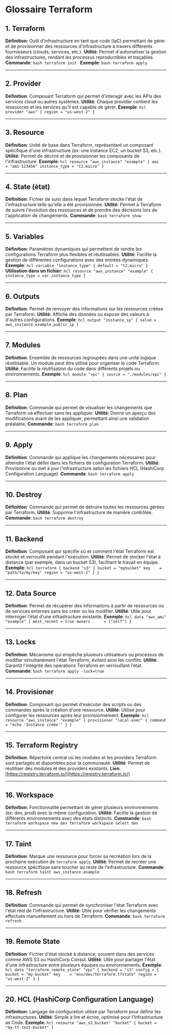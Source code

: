 # Glossaire Terraform

## 1. **Terraform**
**Définition**: Outil d'infrastructure en tant que code (IaC) permettant de gérer et de provisionner des ressources d'infrastructure à travers différents fournisseurs (clouds, services, etc.).
**Utilité**: Permet d'automatiser la gestion des infrastructures, rendant les processus reproductibles et traçables.
**Commande**: 
    ```bash
    terraform init
    ```
**Exemple**:
    ```bash
    terraform apply
    ```

---

## 2. **Provider**
**Définition**: Composant Terraform qui permet d'interagir avec les APIs des services cloud ou autres systèmes.
**Utilité**: Chaque provider contient les ressources et les services qu'il est capable de gérer.
**Exemple**:
    ```hcl
    provider "aws" {
      region = "us-west-2"
    }
    ```

---

## 3. **Resource**
**Définition**: Unité de base dans Terraform, représentant un composant spécifique d'une infrastructure (ex: une instance EC2, un bucket S3, etc.).
**Utilité**: Permet de décrire et de provisionner les composants de l'infrastructure.
**Exemple**:
    ```hcl
    resource "aws_instance" "example" {
      ami           = "ami-123456"
      instance_type = "t2.micro"
    }
    ```

---

## 4. **State (état)**
**Définition**: Fichier de suivi dans lequel Terraform stocke l'état de l'infrastructure telle qu'elle a été provisionnée.
**Utilité**: Permet à Terraform de suivre l'évolution des ressources et de prendre des décisions lors de l'application de changements.
**Commande**:
    ```bash
    terraform show
    ```

---

## 5. **Variables**
**Définition**: Paramètres dynamiques qui permettent de rendre les configurations Terraform plus flexibles et réutilisables.
**Utilité**: Facilite la gestion de différentes configurations avec des entrées dynamiques.
**Exemple**:
    ```hcl
    variable "instance_type" {
      default = "t2.micro"
    }
    ```
**Utilisation dans un fichier**:
    ```hcl
    resource "aws_instance" "example" {
      instance_type = var.instance_type
    }
    ```

---

## 6. **Outputs**
**Définition**: Permet de renvoyer des informations sur les ressources créées par Terraform.
**Utilité**: Affiche des données ou expose des valeurs à d'autres configurations.
**Exemple**:
    ```hcl
    output "instance_ip" {
      value = aws_instance.example.public_ip
    }
    ```

---

## 7. **Modules**
**Définition**: Ensemble de ressources regroupées dans une unité logique réutilisable. Un module peut être utilisé pour organiser le code Terraform.
**Utilité**: Facilite la réutilisation du code dans différents projets ou environnements.
**Exemple**:
    ```hcl
    module "vpc" {
      source = "./modules/vpc"
    }
    ```

---

## 8. **Plan**
**Définition**: Commande qui permet de visualiser les changements que Terraform va effectuer sans les appliquer.
**Utilité**: Donne un aperçu des modifications avant de les appliquer, permettant ainsi une validation préalable.
**Commande**:
    ```bash
    terraform plan
    ```

---

## 9. **Apply**
**Définition**: Commande qui applique les changements nécessaires pour atteindre l'état défini dans les fichiers de configuration Terraform.
**Utilité**: Provisionne ou met à jour l'infrastructure selon les fichiers HCL (HashiCorp Configuration Language).
**Commande**:
    ```bash
    terraform apply
    ```

---

## 10. **Destroy**
**Définition**: Commande qui permet de détruire toutes les ressources gérées par Terraform.
**Utilité**: Supprime l'infrastructure de manière contrôlée.
**Commande**:
    ```bash
    terraform destroy
    ```

---

## 11. **Backend**
**Définition**: Composant qui spécifie où et comment l'état Terraform est stocké et verrouillé pendant l'exécution.
**Utilité**: Permet de stocker l'état à distance (par exemple, dans un bucket S3), facilitant le travail en équipe.
**Exemple**:
    ```hcl
    terraform {
      backend "s3" {
        bucket = "mybucket"
        key    = "path/to/my/key"
        region = "us-west-2"
      }
    }
    ```

---

## 12. **Data Source**
**Définition**: Permet de récupérer des informations à partir de ressources ou de services externes sans les créer ou les modifier.
**Utilité**: Utile pour interroger l'état d'une infrastructure existante.
**Exemple**:
    ```hcl
    data "aws_ami" "example" {
      most_recent = true
      owners      = ["self"]
    }
    ```

---

## 13. **Locks**
**Définition**: Mécanisme qui empêche plusieurs utilisateurs ou processus de modifier simultanément l'état Terraform, évitant ainsi les conflits.
**Utilité**: Garantit l'intégrité des opérations Terraform en verrouillant l'état.
**Commande**:
    ```bash
    terraform apply -lock=true
    ```

---

## 14. **Provisioner**
**Définition**: Composant qui permet d'exécuter des scripts ou des commandes après la création d'une ressource.
**Utilité**: Utilisé pour configurer les ressources après leur provisionnement.
**Exemple**:
    ```hcl
    resource "aws_instance" "example" {
      provisioner "local-exec" {
        command = "echo 'Instance créée'"
      }
    }
    ```

---

## 15. **Terraform Registry**
**Définition**: Répertoire central où les modules et les providers Terraform sont partagés et disponibles pour la communauté.
**Utilité**: Permet de réutiliser des modules et des providers existants.
**Lien**: [https://registry.terraform.io/](https://registry.terraform.io/)

---

## 16. **Workspace**
**Définition**: Fonctionnalité permettant de gérer plusieurs environnements (ex: dev, prod) avec la même configuration.
**Utilité**: Facilite la gestion de différents environnements avec des états distincts.
**Commande**:
    ```bash
    terraform workspace new dev
    terraform workspace select dev
    ```

---

## 17. **Taint**
**Définition**: Marque une ressource pour forcer sa recréation lors de la prochaine exécution de `terraform apply`.
**Utilité**: Permet de recréer une ressource spécifique sans toucher au reste de l'infrastructure.
**Commande**:
    ```bash
    terraform taint aws_instance.example
    ```

---

## 18. **Refresh**
**Définition**: Commande qui permet de synchroniser l'état Terraform avec l'état réel de l'infrastructure.
**Utilité**: Utile pour vérifier les changements effectués manuellement ou hors de Terraform.
**Commande**:
    ```bash
    terraform refresh
    ```

---

## 19. **Remote State**
**Définition**: Fichier d'état stocké à distance, souvent dans des services comme AWS S3 ou HashiCorp Consul.
**Utilité**: Utile pour partager l'état d'une infrastructure entre plusieurs équipes ou environnements.
**Exemple**:
    ```hcl
    data "terraform_remote_state" "vpc" {
      backend = "s3"
      config = {
        bucket = "my-bucket"
        key    = "env/dev/terraform.tfstate"
        region = "us-west-2"
      }
    }
    ```

---

## 20. **HCL (HashiCorp Configuration Language)**
**Définition**: Langage de configuration utilisé par Terraform pour définir les infrastructures.
**Utilité**: Simple à lire et écrire, optimisé pour l'Infrastructure as Code.
**Exemple**:
    ```hcl
    resource "aws_s3_bucket" "bucket" {
      bucket = "my-tf-test-bucket"
    }
    ```
